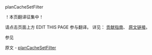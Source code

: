  planCacheSetFilter

 ！本页翻译征集中！

请点击页面上方 EDIT THIS PAGE 参与翻译。
详见：
[贡献指南]( https://github.com/JinMuInfo/MongoDB-Manual-zh/blob/master/CONTRIBUTING.md )、
[原文链接](  https://docs.mongodb.com/manual/reference/command/planCacheSetFilter/  )。

 参见

原文 - [planCacheSetFilter]( https://docs.mongodb.com/manual/reference/command/planCacheSetFilter/ )

